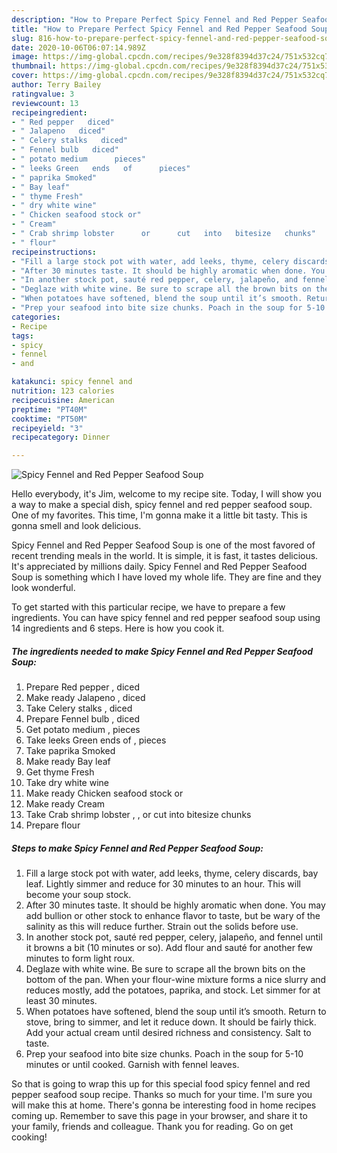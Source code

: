 ```yaml
---
description: "How to Prepare Perfect Spicy Fennel and Red Pepper Seafood Soup"
title: "How to Prepare Perfect Spicy Fennel and Red Pepper Seafood Soup"
slug: 816-how-to-prepare-perfect-spicy-fennel-and-red-pepper-seafood-soup
date: 2020-10-06T06:07:14.989Z
image: https://img-global.cpcdn.com/recipes/9e328f8394d37c24/751x532cq70/spicy-fennel-and-red-pepper-seafood-soup-recipe-main-photo.jpg
thumbnail: https://img-global.cpcdn.com/recipes/9e328f8394d37c24/751x532cq70/spicy-fennel-and-red-pepper-seafood-soup-recipe-main-photo.jpg
cover: https://img-global.cpcdn.com/recipes/9e328f8394d37c24/751x532cq70/spicy-fennel-and-red-pepper-seafood-soup-recipe-main-photo.jpg
author: Terry Bailey
ratingvalue: 3
reviewcount: 13
recipeingredient:
- " Red pepper   diced"
- " Jalapeno   diced"
- " Celery stalks   diced"
- " Fennel bulb   diced"
- " potato medium      pieces"
- " leeks Green   ends   of      pieces"
- " paprika Smoked"
- " Bay leaf"
- " thyme Fresh"
- " dry white wine"
- " Chicken seafood stock or"
- " Cream"
- " Crab shrimp lobster      or      cut   into   bitesize   chunks"
- " flour"
recipeinstructions:
- "Fill a large stock pot with water, add leeks, thyme, celery discards, bay leaf. Lightly simmer and reduce for 30 minutes to an hour. This will become your soup stock."
- "After 30 minutes taste. It should be highly aromatic when done. You may add bullion or other stock to enhance flavor to taste, but be wary of the salinity as this will reduce further. Strain out the solids before use."
- "In another stock pot, sauté red pepper, celery, jalapeño, and fennel until it browns a bit (10 minutes or so). Add flour and sauté for another few minutes to form light roux."
- "Deglaze with white wine. Be sure to scrape all the brown bits on the bottom of the pan. When your flour-wine mixture forms a nice slurry and reduces mostly, add the potatoes, paprika, and stock. Let simmer for at least 30 minutes."
- "When potatoes have softened, blend the soup until it’s smooth. Return to stove, bring to simmer, and let it reduce down. It should be fairly thick. Add your actual cream until desired richness and consistency. Salt to taste."
- "Prep your seafood into bite size chunks. Poach in the soup for 5-10 minutes or until cooked. Garnish with fennel leaves."
categories:
- Recipe
tags:
- spicy
- fennel
- and

katakunci: spicy fennel and 
nutrition: 123 calories
recipecuisine: American
preptime: "PT40M"
cooktime: "PT50M"
recipeyield: "3"
recipecategory: Dinner

---
```



![Spicy Fennel and Red Pepper Seafood Soup](https://img-global.cpcdn.com/recipes/9e328f8394d37c24/751x532cq70/spicy-fennel-and-red-pepper-seafood-soup-recipe-main-photo.jpg)

Hello everybody, it's Jim, welcome to my recipe site. Today, I will show you a way to make a special dish, spicy fennel and red pepper seafood soup. One of my favorites. This time, I'm gonna make it a little bit tasty. This is gonna smell and look delicious.



Spicy Fennel and Red Pepper Seafood Soup is one of the most favored of recent trending meals in the world. It is simple, it is fast, it tastes delicious. It's appreciated by millions daily. Spicy Fennel and Red Pepper Seafood Soup is something which I have loved my whole life. They are fine and they look wonderful.


To get started with this particular recipe, we have to prepare a few ingredients. You can have spicy fennel and red pepper seafood soup using 14 ingredients and 6 steps. Here is how you cook it.

<!--inarticleads1-->

##### The ingredients needed to make Spicy Fennel and Red Pepper Seafood Soup:

1. Prepare  Red pepper ,  diced
1. Make ready  Jalapeno ,  diced
1. Take  Celery stalks ,  diced
1. Prepare  Fennel bulb ,  diced
1. Get  potato medium    ,  pieces
1. Take  leeks Green   ends   of    ,  pieces
1. Take  paprika Smoked
1. Make ready  Bay leaf
1. Get  thyme Fresh
1. Take  dry white wine
1. Make ready  Chicken seafood stock or
1. Make ready  Cream
1. Take  Crab shrimp lobster ,   ,  or      cut   into   bitesize   chunks
1. Prepare  flour




<!--inarticleads2-->

##### Steps to make Spicy Fennel and Red Pepper Seafood Soup:

1. Fill a large stock pot with water, add leeks, thyme, celery discards, bay leaf. Lightly simmer and reduce for 30 minutes to an hour. This will become your soup stock.
1. After 30 minutes taste. It should be highly aromatic when done. You may add bullion or other stock to enhance flavor to taste, but be wary of the salinity as this will reduce further. Strain out the solids before use.
1. In another stock pot, sauté red pepper, celery, jalapeño, and fennel until it browns a bit (10 minutes or so). Add flour and sauté for another few minutes to form light roux.
1. Deglaze with white wine. Be sure to scrape all the brown bits on the bottom of the pan. When your flour-wine mixture forms a nice slurry and reduces mostly, add the potatoes, paprika, and stock. Let simmer for at least 30 minutes.
1. When potatoes have softened, blend the soup until it’s smooth. Return to stove, bring to simmer, and let it reduce down. It should be fairly thick. Add your actual cream until desired richness and consistency. Salt to taste.
1. Prep your seafood into bite size chunks. Poach in the soup for 5-10 minutes or until cooked. Garnish with fennel leaves.




So that is going to wrap this up for this special food spicy fennel and red pepper seafood soup recipe. Thanks so much for your time. I'm sure you will make this at home. There's gonna be interesting food in home recipes coming up. Remember to save this page in your browser, and share it to your family, friends and colleague. Thank you for reading. Go on get cooking!
